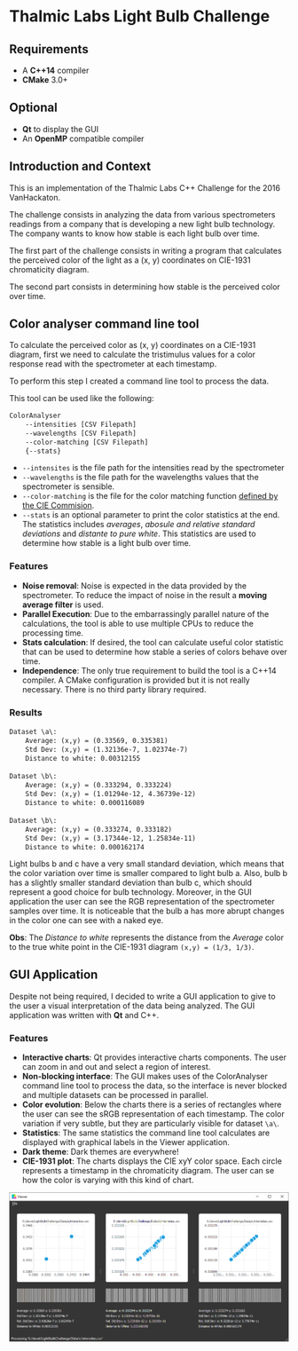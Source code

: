 # Thalmic Labs Light Bulb Challenge

## Requirements
- A **C++14** compiler
- **CMake** 3.0+

## Optional
- **Qt** to display the GUI
- An **OpenMP** compatible compiler

## Introduction and Context
This is an implementation of the Thalmic Labs C++ Challenge for the 2016 VanHackaton.

The challenge consists in analyzing the data from various spectrometers readings from a company that is developing a new light bulb technology. The company wants to know how stable is each light bulb over time.

The first part of the challenge consists in writing a program that calculates the perceived color of the light as a (x, y) coordinates on CIE-1931 chromaticity diagram.

The second part consists in determining how stable is the perceived color over time.

## Color analyser command line tool
To calculate the perceived color as (x, y) coordinates on a CIE-1931 diagram, first we need to calculate the tristimulus values for a color response read with the spectrometer at each timestamp.

To perform this step I created a command line tool to process the data.

This tool can be used like the following:

    ColorAnalyser
        --intensities [CSV Filepath]
        --wavelengths [CSV Filepath]
        --color-matching [CSV Filepath]
        {--stats}

- `--intensites` is the file path for the intensities read by the spectrometer
- `--wavelengths` is the file path for the wavelengths values that the spectrometer is sensible.
- `--color-matching` is the file for the color matching function [defined by the CIE Commision](http://cvrl.ioo.ucl.ac.uk/cmfs.htm).
- `--stats` is an optional parameter to print the color statistics at the end. The statistics includes *averages*, *abosule and relative standard deviations* and *distante to pure white*. This statistics are used to determine how stable is a light bulb over time.

### Features
- **Noise removal**: Noise is expected in the data provided by the spectrometer. To reduce the impact of noise in the result a **moving average filter** is used.
- **Parallel Execution**: Due to the embarrassingly parallel nature of the calculations, the tool is able to use multiple CPUs to reduce the processing time.
- **Stats calculation**: If desired, the tool can calculate useful color statistic that can be used to determine how stable a series of colors behave over time.
- **Independence**: The only true requirement to build the tool is a C++14 compiler. A CMake configuration is provided but it is not really necessary. There is no third party library required.

### Results
    Dataset \a\:
        Average: (x,y) = (0.33569, 0.335381)
        Std Dev: (x,y) = (1.32136e-7, 1.02374e-7)
        Distance to white: 0.00312155

    Dataset \b\:
        Average: (x,y) = (0.333294, 0.333224)
        Std Dev: (x,y) = (1.01294e-12, 4.36739e-12)
        Distance to white: 0.000116089

    Dataset \b\:
        Average: (x,y) = (0.333274, 0.333182)
        Std Dev: (x,y) = (3.17344e-12, 1.25834e-11)
        Distance to white: 0.000162174

Light bulbs b and c have a very small standard deviation, which means that the color variation over time is smaller compared to light bulb a. Also, bulb b has a slightly smaller standard deviation than bulb c, which should represent a good choice for bulb technology. Moreover, in the GUI application the user can see the RGB representation of the spectrometer samples over time. It is noticeable that the bulb a has more abrupt changes in the color one can see with a naked eye.

**Obs**: The *Distance to white* represents the distance from the *Average* color to the true white point in the CIE-1931 diagram `(x,y) = (1/3, 1/3)`.

## GUI Application

Despite not being required, I decided to write a GUI application to give to the user a visual interpretation of the data being analyzed. The GUI application was written with **Qt** and C++.

### Features
- **Interactive charts**: Qt provides interactive charts components. The user can zoom in and out and select a region of interest.
- **Non-blocking interface**: The GUI makes uses of the ColorAnalyser command line tool to process the data, so the interface is never blocked and multiple datasets can be processed in parallel.
- **Color evolution**: Below the charts there is a series of rectangles where the user can see the sRGB representation of each timestamp. The color variation if very subtle, but they are particularly visible for dataset `\a\`.
- **Statistics**: The same statistics the command line tool calculates are displayed with graphical labels in the Viewer application.
- **Dark theme**: Dark themes are everywhere!
- **CIE-1931 plot**: The charts displays the CIE xyY color space. Each circle represents a timestamp in the chromaticity diagram. The user can se how the color is varying with this kind of chart.

![](https://raw.githubusercontent.com/mcleary/LightBulbChallenge/master/Screenshots/Viewer1.png)
